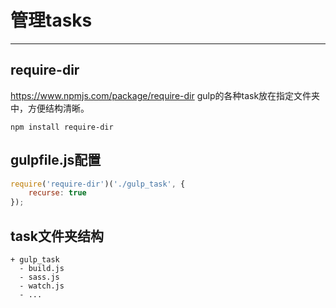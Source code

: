 # 管理tasks
---

## require-dir

https://www.npmjs.com/package/require-dir
gulp的各种task放在指定文件夹中，方便结构清晰。

```
npm install require-dir
```

## gulpfile.js配置

```js
require('require-dir')('./gulp_task', {
    recurse: true
});
```

## task文件夹结构

```
+ gulp_task
  - build.js
  - sass.js
  - watch.js
  - ...
```




